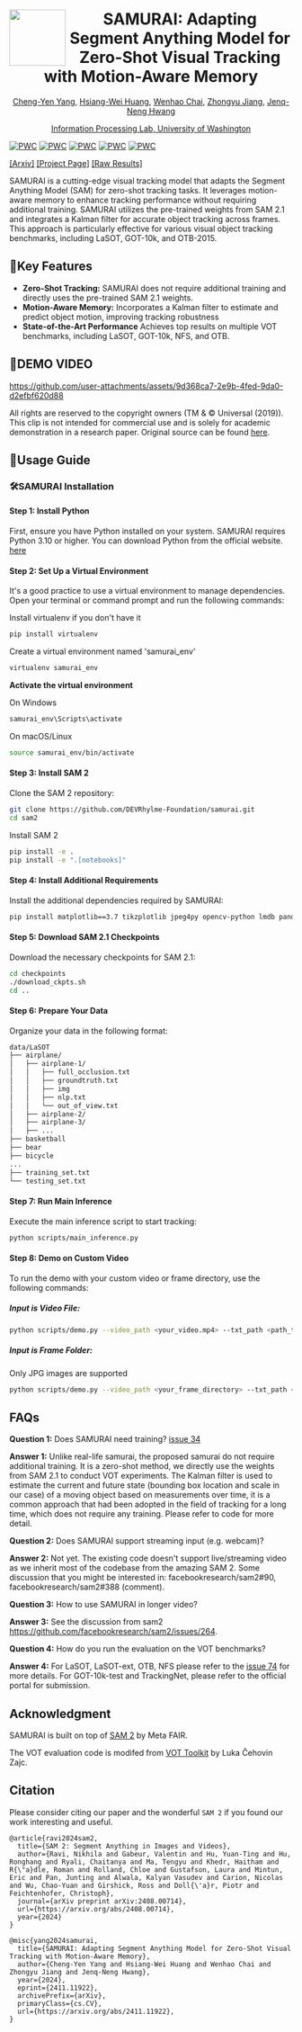 <div align="center">
<img align="left" width="100" height="100" src="https://github.com/user-attachments/assets/1834fc25-42ef-4237-9feb-53a01c137e83" alt="">

# SAMURAI: Adapting Segment Anything Model for Zero-Shot Visual Tracking with Motion-Aware Memory

[Cheng-Yen Yang](https://yangchris11.github.io), [Hsiang-Wei Huang](https://hsiangwei0903.github.io/), [Wenhao Chai](https://rese1f.github.io/), [Zhongyu Jiang](https://zhyjiang.github.io/#/), [Jenq-Neng Hwang](https://people.ece.uw.edu/hwang/)

[Information Processing Lab, University of Washington](https://ipl-uw.github.io/) 
</div>


[![PWC](https://img.shields.io/endpoint.svg?url=https://paperswithcode.com/badge/samurai-adapting-segment-anything-model-for-1/visual-object-tracking-on-lasot-ext)](https://paperswithcode.com/sota/visual-object-tracking-on-lasot-ext?p=samurai-adapting-segment-anything-model-for-1)
[![PWC](https://img.shields.io/endpoint.svg?url=https://paperswithcode.com/badge/samurai-adapting-segment-anything-model-for-1/visual-object-tracking-on-got-10k)](https://paperswithcode.com/sota/visual-object-tracking-on-got-10k?p=samurai-adapting-segment-anything-model-for-1)
[![PWC](https://img.shields.io/endpoint.svg?url=https://paperswithcode.com/badge/samurai-adapting-segment-anything-model-for-1/visual-object-tracking-on-needforspeed)](https://paperswithcode.com/sota/visual-object-tracking-on-needforspeed?p=samurai-adapting-segment-anything-model-for-1)
[![PWC](https://img.shields.io/endpoint.svg?url=https://paperswithcode.com/badge/samurai-adapting-segment-anything-model-for-1/visual-object-tracking-on-lasot)](https://paperswithcode.com/sota/visual-object-tracking-on-lasot?p=samurai-adapting-segment-anything-model-for-1)
[![PWC](https://img.shields.io/endpoint.svg?url=https://paperswithcode.com/badge/samurai-adapting-segment-anything-model-for-1/visual-object-tracking-on-otb-2015)](https://paperswithcode.com/sota/visual-object-tracking-on-otb-2015?p=samurai-adapting-segment-anything-model-for-1)

[[Arxiv]](https://arxiv.org/abs/2411.11922) [[Project Page]](https://yangchris11.github.io/samurai/) [[Raw Results]](https://drive.google.com/drive/folders/1ssiDmsC7mw5AiItYQG4poiR1JgRq305y?usp=sharing) 

SAMURAI is a cutting-edge visual tracking model that adapts the Segment Anything Model (SAM) for zero-shot tracking tasks. It leverages motion-aware memory to enhance tracking performance without requiring additional training. SAMURAI utilizes the pre-trained weights from SAM 2.1 and integrates a Kalman filter for accurate object tracking across frames. This approach is particularly effective for various visual object tracking benchmarks, including LaSOT, GOT-10k, and OTB-2015.

## 🔑Key Features
- **Zero-Shot Tracking:** SAMURAI does not require additional training and directly uses the pre-trained SAM 2.1 weights.
- **Motion-Aware Memory:**  Incorporates a Kalman filter to estimate and predict object motion, improving tracking robustness
- **State-of-the-Art Performance** Achieves top results on multiple VOT benchmarks, including LaSOT, GOT-10k, NFS, and OTB. 

## 🎥DEMO VIDEO

https://github.com/user-attachments/assets/9d368ca7-2e9b-4fed-9da0-d2efbf620d88

All rights are reserved to the copyright owners (TM & © Universal (2019)). This clip is not intended for commercial use and is solely for academic demonstration in a research paper. Original source can be found [here](https://www.youtube.com/watch?v=cwUzUzpG8aM&t=4s).

## 📘Usage Guide


### 🛠️SAMURAI Installation 

#### Step 1: Install Python
First, ensure you have Python installed on your system. SAMURAI requires Python 3.10 or higher. You can download Python from the official website. [here](https://python.org) 

#### Step 2: Set Up a Virtual Environment
It's a good practice to use a virtual environment to manage dependencies. Open your terminal or command prompt and run the following commands:

Install virtualenv if you don't have it
``` Bash
pip install virtualenv
```

Create a virtual environment named 'samurai_env'
``` Bash
virtualenv samurai_env
```

**Activate the virtual environment**

On Windows
``` Bash
samurai_env\Scripts\activate
```

On macOS/Linux
```Bash
source samurai_env/bin/activate
````
#### Step 3: Install SAM 2
Clone the SAM 2 repository:

``` bash
git clone https://github.com/DEVRhylme-Foundation/samurai.git
cd sam2
```
Install SAM 2
``` bash
pip install -e .
pip install -e ".[notebooks]"
````

#### Step 4: Install Additional Requirements
Install the additional dependencies required by SAMURAI:
``` bash
pip install matplotlib==3.7 tikzplotlib jpeg4py opencv-python lmdb pandas scipy loguru
```
#### Step 5: Download SAM 2.1 Checkpoints
Download the necessary checkpoints for SAM 2.1:
``` bash
cd checkpoints
./download_ckpts.sh
cd ..
```
#### Step 6: Prepare Your Data
Organize your data in the following format:
``` bash
data/LaSOT
├── airplane/
│   ├── airplane-1/
│   │   ├── full_occlusion.txt
│   │   ├── groundtruth.txt
│   │   ├── img
│   │   ├── nlp.txt
│   │   └── out_of_view.txt
│   ├── airplane-2/
│   ├── airplane-3/
│   ├── ...
├── basketball
├── bear
├── bicycle
...
├── training_set.txt
└── testing_set.txt
```
#### Step 7: Run Main Inference
Execute the main inference script to start tracking:

```bash
python scripts/main_inference.py 
```
#### Step 8: Demo on Custom Video
To run the demo with your custom video or frame directory, use the following commands:

##### Input is Video File:
``` bash
python scripts/demo.py --video_path <your_video.mp4> --txt_path <path_to_first_frame_bbox.txt>
```
##### Input is Frame Folder:

Only JPG images are supported
``` bash
python scripts/demo.py --video_path <your_frame_directory> --txt_path <path_to_first_frame_bbox.txt>
```


## FAQs
**Question 1:** Does SAMURAI need training? [issue 34](https://github.com/yangchris11/samurai/issues/34)

**Answer 1:** Unlike real-life samurai, the proposed samurai do not require additional training. It is a zero-shot method, we directly use the weights from SAM 2.1 to conduct VOT experiments. The Kalman filter is used to estimate the current and future state (bounding box location and scale in our case) of a moving object based on measurements over time, it is a common approach that had been adopted in the field of tracking for a long time, which does not require any training. Please refer to code for more detail.

**Question 2:** Does SAMURAI support streaming input (e.g. webcam)?

**Answer 2:** Not yet. The existing code doesn't support live/streaming video as we inherit most of the codebase from the amazing SAM 2. Some discussion that you might be interested in: facebookresearch/sam2#90, facebookresearch/sam2#388 (comment).

**Question 3:** How to use SAMURAI in longer video?

**Answer 3:** See the discussion from sam2 https://github.com/facebookresearch/sam2/issues/264.

**Question 4:** How do you run the evaluation on the VOT benchmarks?

**Answer 4:** For LaSOT, LaSOT-ext, OTB, NFS please refer to the [issue 74](https://github.com/yangchris11/samurai/issues/74) for more details. For GOT-10k-test and TrackingNet, please refer to the official portal for submission.

## Acknowledgment

SAMURAI is built on top of [SAM 2](https://github.com/facebookresearch/sam2?tab=readme-ov-file) by Meta FAIR.

The VOT evaluation code is modifed from [VOT Toolkit](https://github.com/votchallenge/toolkit) by Luka Čehovin Zajc.

## Citation

Please consider citing our paper and the wonderful `SAM 2` if you found our work interesting and useful.
```
@article{ravi2024sam2,
  title={SAM 2: Segment Anything in Images and Videos},
  author={Ravi, Nikhila and Gabeur, Valentin and Hu, Yuan-Ting and Hu, Ronghang and Ryali, Chaitanya and Ma, Tengyu and Khedr, Haitham and R{\"a}dle, Roman and Rolland, Chloe and Gustafson, Laura and Mintun, Eric and Pan, Junting and Alwala, Kalyan Vasudev and Carion, Nicolas and Wu, Chao-Yuan and Girshick, Ross and Doll{\'a}r, Piotr and Feichtenhofer, Christoph},
  journal={arXiv preprint arXiv:2408.00714},
  url={https://arxiv.org/abs/2408.00714},
  year={2024}
}

@misc{yang2024samurai,
  title={SAMURAI: Adapting Segment Anything Model for Zero-Shot Visual Tracking with Motion-Aware Memory}, 
  author={Cheng-Yen Yang and Hsiang-Wei Huang and Wenhao Chai and Zhongyu Jiang and Jenq-Neng Hwang},
  year={2024},
  eprint={2411.11922},
  archivePrefix={arXiv},
  primaryClass={cs.CV},
  url={https://arxiv.org/abs/2411.11922}, 
}
```
